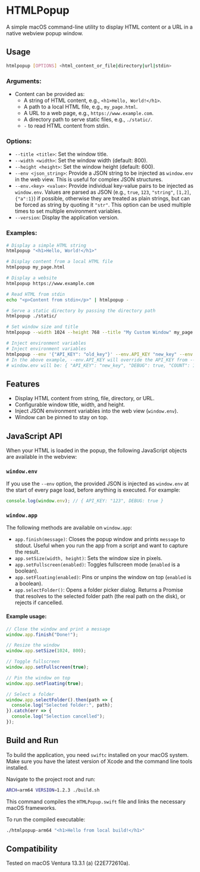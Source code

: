 # HTMLPopup

A simple macOS command-line utility to display HTML content or a URL in a native webview popup window.

## Usage

```bash
htmlpopup [OPTIONS] <html_content_or_file|directory|url|stdin>
```

### Arguments:
- Content can be provided as:
  - A string of HTML content, e.g., `<h1>Hello, World!</h1>`.
  - A path to a local HTML file, e.g., `my_page.html`.
  - A URL to a web page, e.g., `https://www.example.com`.
  - A directory path to serve static files, e.g., `./static/`.
  - `-` to read HTML content from stdin.

### Options:

*   `--title <title>`: Set the window title.
*   `--width <width>`: Set the window width (default: 800).
*   `--height <height>`: Set the window height (default: 600).
*   `--env <json_string>`: Provide a JSON string to be injected as `window.env` in the web view. This is useful for complex JSON structures.
*   `--env.<key> <value>`: Provide individual key-value pairs to be injected as `window.env`. Values are parsed as JSON (e.g., `true`, `123`, `"string"`, `[1,2]`, `{"a":1}`) if possible, otherwise they are treated as plain strings, but can be forced as string by quoting it `"str"`. This option can be used multiple times to set multiple environment variables.
*   `--version`: Display the application version.

### Examples:

```bash
# Display a simple HTML string
htmlpopup "<h1>Hello, World!</h1>"

# Display content from a local HTML file
htmlpopup my_page.html

# Display a website
htmlpopup https://www.example.com

# Read HTML from stdin
echo "<p>Content from stdin</p>" | htmlpopup -

# Serve a static directory by passing the directory path
htmlpopup ./static/

# Set window size and title
htmlpopup --width 1024 --height 768 --title "My Custom Window" my_page.html

# Inject environment variables
# Inject environment variables
htmlpopup --env '{"API_KEY": "old_key"}' --env.API_KEY "new_key" --env.DEBUG true --env.COUNT 123 --env.LIST '[1,2,3]' my_app.html
# In the above example, --env.API_KEY will override the API_KEY from --env.
# window.env will be: { "API_KEY": "new_key", "DEBUG": true, "COUNT": 123, "LIST": [1,2,3] }
```


## Features

*   Display HTML content from string, file, directory, or URL.
*   Configurable window title, width, and height.
*   Inject JSON environment variables into the web view (`window.env`).
*   Window can be pinned to stay on top.


## JavaScript API

When your HTML is loaded in the popup, the following JavaScript objects are available in the webview:

### `window.env`

If you use the `--env` option, the provided JSON is injected as `window.env` at the start of every page load, before anything is executed. For example:

```js
console.log(window.env); // { API_KEY: "123", DEBUG: true }
```

### `window.app`

The following methods are available on `window.app`:

- `app.finish(message)`: Closes the popup window and prints `message` to stdout. Useful when you run the app from a script and want to capture the result.
- `app.setSize(width, height)`: Sets the window size in pixels.
- `app.setFullscreen(enabled)`: Toggles fullscreen mode (`enabled` is a boolean).
- `app.setFloating(enabled)`: Pins or unpins the window on top (`enabled` is a boolean).
- `app.selectFolder()`: Opens a folder picker dialog. Returns a Promise that resolves to the selected folder path (the real path on the disk), or rejects if cancelled.

#### Example usage:

```js
// Close the window and print a message
window.app.finish("Done!");

// Resize the window
window.app.setSize(1024, 800);

// Toggle fullscreen
window.app.setFullscreen(true);

// Pin the window on top
window.app.setFloating(true);

// Select a folder
window.app.selectFolder().then(path => {
  console.log("Selected folder:", path);
}).catch(err => {
  console.log("Selection cancelled");
});
```


## Build and Run

To build the application, you need `swiftc` installed on your macOS system. Make sure you have the latest version of Xcode and the command line tools installed.

Navigate to the project root and run:

```bash
ARCH=arm64 VERSION=1.2.3 ./build.sh
```

This command compiles the `HTMLPopup.swift` file and links the necessary macOS frameworks.

To run the compiled executable:

```bash
./htmlpopup-arm64 "<h1>Hello from local build!</h1>"
```


## Compatibility

Tested on macOS Ventura 13.3.1 (a) (22E772610a).
